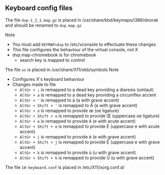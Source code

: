 ## Keyboard config files

The file `dvp-1_2_1.map.gz` is placed in /usr/share/kbd/keymaps/i386/dvorak and should be renamed to `dvp.map.gz`

Note 
- You must add `KEYMAP=dvp` to /etc/vconsole to effectuate these changes 
- This file configures the behaviour of the virtual console, not X 
- dvp.map-chromebook is for chromebook
  - search key is mapped to control

The file `us` is placed in /usr/share/X11/xkb/symbols 
Note
- Configures X's keyboard behaviour
- Changes made to file
  - `AltGr + ;` is remapped to a dead key providing a diaresis (umlaut)
  - `AltGr + a` is remapped to a dead key providing a circumflex accent
  - `AltGr + '` is remapped to à (a with grave accent)
  - `AltGr + Shift + '` is remapped to À (a with grave accent)
  - `AltGr + o` is remapped to provide œ (oe ligature)
  - `AltGr + Shift + o` is remapped to provide Œ (uppercase oe ligature)
  - `AltGr + e` is remapped to provide é (e with acute accent)
  - `AltGr + Shift + e` is remapped to provide É (uppercase e with acute accent)
  - `AltGr + j` is remapped to provide è (e with grave accent)
  - `AltGr + Shift + j` is remapped to provide È (uppercase e with grave accent)
  - `AltGr + k` is remapped to provide ù (u with grave accent) 
  - `AltGr + Shift + k` is remapped to provide Ù (u with grave accent) 

The file `10-keyboard.conf` is placed in /etc/X11/xorg.conf.d/

